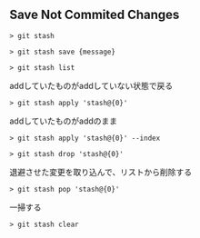 ## Save Not Commited Changes

```
> git stash
```
```
> git stash save {message}
```
```
> git stash list
```
addしていたものがaddしていない状態で戻る
```
> git stash apply 'stash@{0}'
```
addしていたものがaddのまま
```
> git stash apply 'stash@{0}' --index
```
```
> git stash drop 'stash@{0}'
```
退避させた変更を取り込んで、リストから削除する
```
> git stash pop 'stash@{0}'
```
一掃する
```
> git stash clear
```